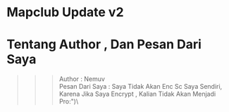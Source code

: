 # Mapclub Update v2

# Tentang Author , Dan Pesan Dari Saya
>>> Author : Nemuv\
>>> Pesan Dari Saya : Saya Tidak Akan Enc Sc Saya Sendiri, Karena Jika Saya Encrypt , Kalian Tidak Akan Menjadi Pro:")\

